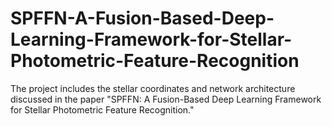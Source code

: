 # SPFFN-A-Fusion-Based-Deep-Learning-Framework-for-Stellar-Photometric-Feature-Recognition
The project includes the stellar coordinates and network architecture discussed in the paper "SPFFN: A Fusion-Based Deep Learning Framework for Stellar Photometric Feature Recognition."
